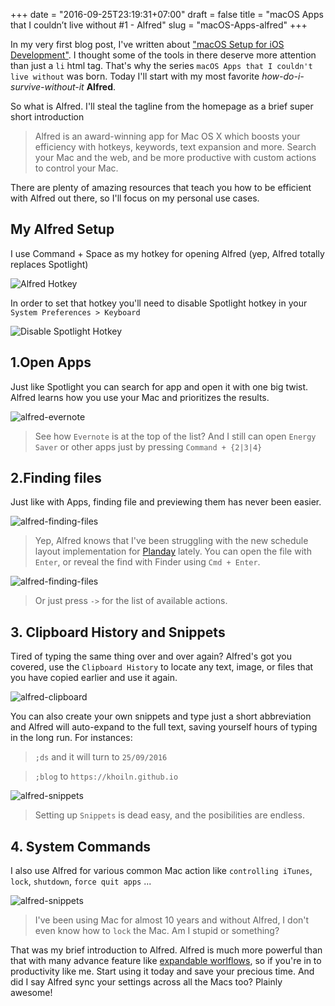 +++
date = "2016-09-25T23:19:31+07:00"
draft = false
title = "macOS Apps that I couldn’t live without #1 - Alfred"
slug = "macOS-Apps-alfred"
+++

In my very first blog post, I've written about ["macOS Setup for iOS Development"](/blog/my-macos-setup-for-ios-development/). I thought some of the tools in there deserve more attention than just a `li` html tag. That's why the series `macOS Apps that I couldn't live without` was born. Today I'll start with my most favorite *how-do-i-survive-without-it* **Alfred**.

So what is Alfred. I'll steal the tagline from the homepage as a brief super short introduction

>Alfred is an award-winning app for Mac OS X which boosts your efficiency with hotkeys, keywords, text expansion and more. Search your Mac and the web, and be more productive with custom actions to control your Mac.

There are plenty of amazing resources that teach you how to be efficient with Alfred out there, so I'll focus on my personal use cases.

## My Alfred Setup

I use Command + Space as my hotkey for opening Alfred (yep, Alfred totally replaces Spotlight)

![Alfred Hotkey](/images/alfred_hotkey.png)

In order to set that hotkey you'll need to disable Spotlight hotkey in your `System Preferences > Keyboard`

![Disable Spotlight Hotkey](/images/disable_spotlight_hotkey.png)

## 1.Open Apps

Just like Spotlight you can search for app and open it with one big twist. Alfred learns how you use your Mac and prioritizes the results.

![alfred-evernote](/images/alfred_evernote.png)

>See how `Evernote` is at the top of the list? And I still can open `Energy Saver` or other apps just by pressing `Command + {2|3|4}`

## 2.Finding files

Just like with Apps, finding file and previewing them has never been easier.

![alfred-finding-files](/images/searching_file1.png)

>Yep, Alfred knows that I've been struggling with the new schedule layout implementation for [Planday](https://www.planday.com) lately. You can open the file with `Enter`, or reveal the find with Finder using `Cmd + Enter`.

![alfred-finding-files](/images/searching_file2.png)

>Or just press `->` for the list of available actions.

## 3. Clipboard History and Snippets

Tired of typing the same thing over and over again? Alfred's got you covered, use the `Clipboard History` to locate any text, image, or files that you have copied earlier and use it again.

![alfred-clipboard](/images/alfred_clipboard.png)

You can also create your own snippets and type just a short abbreviation and Alfred will auto-expand to the full text, saving yourself hours of typing in the long run. For instances:

>`;ds` and it will turn to `25/09/2016`

>`;blog` to `https://khoiln.github.io`

![alfred-snippets](/images/alfred_snippets.png)

> Setting up `Snippets` is dead easy, and the posibilities are endless.

## 4. System Commands

I also use Alfred for various common Mac action like `controlling iTunes`, `lock`, `shutdown`, `force quit apps` ...

![alfred-snippets](/images/alfred_lock.png)

>I've been using Mac for almost 10 years and without Alfred, I don't even know how to `lock` the Mac. Am I stupid or something?

That was my brief introduction to Alfred. Alfred is much more powerful than that with many advance feature like [expandable worlflows](https://www.alfredapp.com/workflows/), so if you're in to productivity like me. Start using it today and save your precious time. And did I say Alfred sync your settings across all the Macs too? Plainly awesome!

